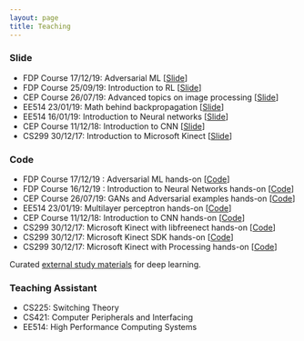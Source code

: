 ```yaml
---
layout: page
title: Teaching
---
```


### Slide

* FDP Course 17/12/19: Adversarial ML  [[Slide](https://drive.google.com/file/d/1SHESL8v4EPeVVMMiPd-gsl8dY5hXJtTK/view?usp=sharing)]
* FDP Course 25/09/19: Introduction to RL [[Slide](https://drive.google.com/file/d/1cL2uA0AfIh0nSG3ZSmOCZhkuhZqVraax/view?usp=sharing)]
* CEP Course 26/07/19: Advanced topics on image processing [[Slide](https://drive.google.com/file/d/1uGiOn1aYO6jVZNCI6-iVVUYgB1R59CG-/view?usp=sharing)]
* EE514 23/01/19: Math behind backpropagation [[Slide](https://drive.google.com/file/d/1fcvALsno1d4W10wlUYWvi-hXI_yhqNq0/view?usp=sharing)]
* EE514 16/01/19: Introduction to Neural networks [[Slide](https://drive.google.com/file/d/1gCxPc1U3id6lzS4MuhliwPXC8dLltCxY/view?usp=sharing)]
* CEP Course 11/12/18: Introduction to CNN [[Slide](https://goo.gl/oxVCHd)]
* CS299 30/12/17: Introduction to Microsoft Kinect [[Slide](https://drive.google.com/open?id=1p61ZeACxnCZI3NgO7dgDJBDj5aCoMIzD)]

### Code

* FDP Course 17/12/19 : Adversarial ML hands-on [[Code](https://drive.google.com/drive/folders/1OspDKpN85bREvpNPaAEo3RIjOnZncq5Z?usp=sharing)]
* FDP Course 16/12/19 : Introduction to Neural Networks hands-on [[Code](https://drive.google.com/drive/folders/1JLLNMWvCfQF3ZIPpzjMwEiTKAXdXg1Ph?usp=sharing)]
* CEP Course 26/07/19: GANs and Adversarial examples hands-on [[Code](https://github.com/alwynmathew/CEP-MLIPcourse)]
* EE514 23/01/19: Multilayer perceptron hands-on [[Code](https://drive.google.com/drive/folders/1Nn6N0GopiXFUVvRA5Z3rTWJ7Yp7qm4Rd?usp=sharing)]
* CEP Course 11/12/18: Introduction to CNN hands-on [[Code](https://github.com/alwynmathew/CEP-DLcourse)]
* CS299 30/12/17: Microsoft Kinect with libfreenect hands-on [[Code](https://github.com/alwynmathew/libfreenect-with-python)]
* CS299 30/12/17: Microsoft Kinect SDK hands-on [[Code](https://github.com/alwynmathew/Kinect-for-windows)]
* CS299 30/12/17: Microsoft Kinect with Processing hands-on [[Code](https://github.com/alwynmathew/Processing-for-Kinect)]

Curated [external study materials](teaching/externallinks) for deep learning.

### Teaching Assistant

* CS225: Switching Theory
* CS421: Computer Peripherals and Interfacing
* EE514: High Performance Computing Systems
